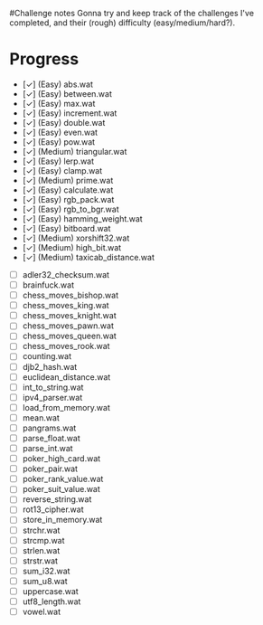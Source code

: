 #Challenge notes
Gonna try and keep track of the challenges I've completed, and their (rough)
difficulty (easy/medium/hard?).

# Progress
- [✓] (Easy) abs.wat
- [✓] (Easy) between.wat
- [✓] (Easy) max.wat
- [✓] (Easy) increment.wat
- [✓] (Easy) double.wat
- [✓] (Easy) even.wat
- [✓] (Easy) pow.wat
- [✓] (Medium) triangular.wat
- [✓] (Easy) lerp.wat
- [✓] (Easy) clamp.wat
- [✓] (Medium) prime.wat
- [✓] (Easy) calculate.wat
- [✓] (Easy) rgb_pack.wat
- [✓] (Easy) rgb_to_bgr.wat
- [✓] (Easy) hamming_weight.wat
- [✓] (Easy) bitboard.wat
- [✓] (Medium) xorshift32.wat
- [✓] (Medium) high_bit.wat
- [✓] (Medium) taxicab_distance.wat
- [ ] adler32_checksum.wat
- [ ] brainfuck.wat
- [ ] chess_moves_bishop.wat
- [ ] chess_moves_king.wat
- [ ] chess_moves_knight.wat
- [ ] chess_moves_pawn.wat
- [ ] chess_moves_queen.wat
- [ ] chess_moves_rook.wat
- [ ] counting.wat
- [ ] djb2_hash.wat
- [ ] euclidean_distance.wat
- [ ] int_to_string.wat
- [ ] ipv4_parser.wat
- [ ] load_from_memory.wat
- [ ] mean.wat
- [ ] pangrams.wat
- [ ] parse_float.wat
- [ ] parse_int.wat
- [ ] poker_high_card.wat
- [ ] poker_pair.wat
- [ ] poker_rank_value.wat
- [ ] poker_suit_value.wat
- [ ] reverse_string.wat
- [ ] rot13_cipher.wat
- [ ] store_in_memory.wat
- [ ] strchr.wat
- [ ] strcmp.wat
- [ ] strlen.wat
- [ ] strstr.wat
- [ ] sum_i32.wat
- [ ] sum_u8.wat
- [ ] uppercase.wat
- [ ] utf8_length.wat
- [ ] vowel.wat
